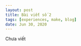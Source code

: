 ```yaml
---
layout: post
title: Bài viết số 2
tags: [experiences, make, blog]
date: Jun 30, 2020
---
```


Chưa viết